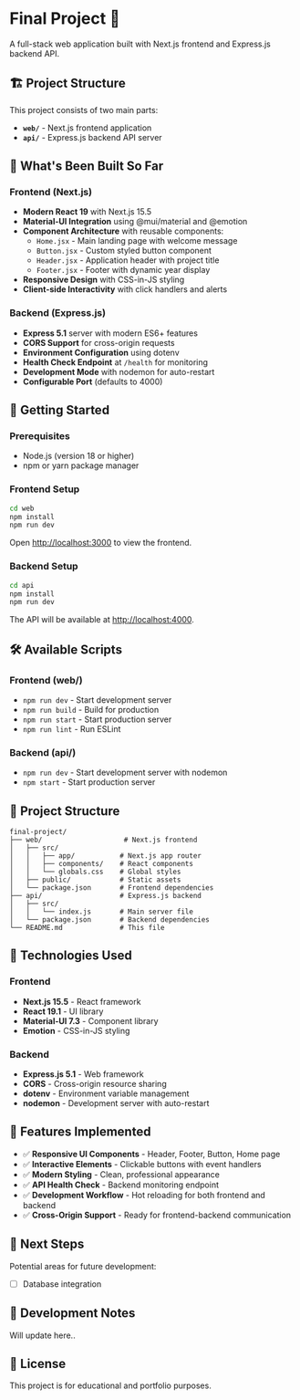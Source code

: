 # Final Project 🚀

A full-stack web application built with Next.js frontend and Express.js backend API.

## 🏗️ Project Structure

This project consists of two main parts:

- **`web/`** - Next.js frontend application
- **`api/`** - Express.js backend API server

## 🎯 What's Been Built So Far

### Frontend (Next.js)

- **Modern React 19** with Next.js 15.5
- **Material-UI Integration** using @mui/material and @emotion
- **Component Architecture** with reusable components:
  - `Home.jsx` - Main landing page with welcome message
  - `Button.jsx` - Custom styled button component
  - `Header.jsx` - Application header with project title
  - `Footer.jsx` - Footer with dynamic year display
- **Responsive Design** with CSS-in-JS styling
- **Client-side Interactivity** with click handlers and alerts

### Backend (Express.js)

- **Express 5.1** server with modern ES6+ features
- **CORS Support** for cross-origin requests
- **Environment Configuration** using dotenv
- **Health Check Endpoint** at `/health` for monitoring
- **Development Mode** with nodemon for auto-restart
- **Configurable Port** (defaults to 4000)

## 🚀 Getting Started

### Prerequisites

- Node.js (version 18 or higher)
- npm or yarn package manager

### Frontend Setup

```bash
cd web
npm install
npm run dev
```

Open [http://localhost:3000](http://localhost:3000) to view the frontend.

### Backend Setup

```bash
cd api
npm install
npm run dev
```

The API will be available at [http://localhost:4000](http://localhost:4000).

## 🛠️ Available Scripts

### Frontend (web/)

- `npm run dev` - Start development server
- `npm run build` - Build for production
- `npm run start` - Start production server
- `npm run lint` - Run ESLint

### Backend (api/)

- `npm run dev` - Start development server with nodemon
- `npm start` - Start production server

## 📁 Project Structure

```
final-project/
├── web/                    # Next.js frontend
│   ├── src/
│   │   ├── app/           # Next.js app router
│   │   ├── components/    # React components
│   │   └── globals.css    # Global styles
│   ├── public/            # Static assets
│   └── package.json       # Frontend dependencies
├── api/                   # Express.js backend
│   ├── src/
│   │   └── index.js       # Main server file
│   └── package.json       # Backend dependencies
└── README.md              # This file
```

## 🔧 Technologies Used

### Frontend

- **Next.js 15.5** - React framework
- **React 19.1** - UI library
- **Material-UI 7.3** - Component library
- **Emotion** - CSS-in-JS styling

### Backend

- **Express.js 5.1** - Web framework
- **CORS** - Cross-origin resource sharing
- **dotenv** - Environment variable management
- **nodemon** - Development server with auto-restart

## 🌟 Features Implemented

- ✅ **Responsive UI Components** - Header, Footer, Button, Home page
- ✅ **Interactive Elements** - Clickable buttons with event handlers
- ✅ **Modern Styling** - Clean, professional appearance
- ✅ **API Health Check** - Backend monitoring endpoint
- ✅ **Development Workflow** - Hot reloading for both frontend and backend
- ✅ **Cross-Origin Support** - Ready for frontend-backend communication

## 🚧 Next Steps

Potential areas for future development:

- [ ] Database integration

## 📝 Development Notes

Will update here..

## 📄 License

This project is for educational and portfolio purposes.
